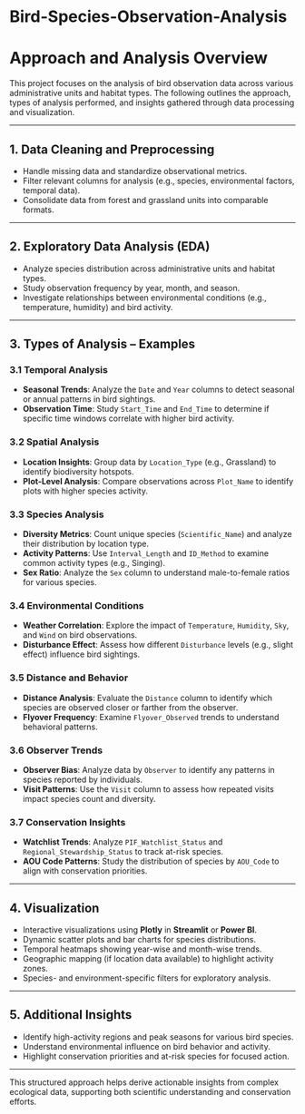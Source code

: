 # Bird-Species-Observation-Analysis

# Approach and Analysis Overview

This project focuses on the analysis of bird observation data across various administrative units and habitat types. The following outlines the approach, types of analysis performed, and insights gathered through data processing and visualization.

---

## 1. Data Cleaning and Preprocessing

- Handle missing data and standardize observational metrics.
- Filter relevant columns for analysis (e.g., species, environmental factors, temporal data).
- Consolidate data from forest and grassland units into comparable formats.

---

## 2. Exploratory Data Analysis (EDA)

- Analyze species distribution across administrative units and habitat types.
- Study observation frequency by year, month, and season.
- Investigate relationships between environmental conditions (e.g., temperature, humidity) and bird activity.

---

## 3. Types of Analysis – Examples

### 3.1 Temporal Analysis

- **Seasonal Trends**: Analyze the `Date` and `Year` columns to detect seasonal or annual patterns in bird sightings.
- **Observation Time**: Study `Start_Time` and `End_Time` to determine if specific time windows correlate with higher bird activity.

### 3.2 Spatial Analysis

- **Location Insights**: Group data by `Location_Type` (e.g., Grassland) to identify biodiversity hotspots.
- **Plot-Level Analysis**: Compare observations across `Plot_Name` to identify plots with higher species activity.

### 3.3 Species Analysis

- **Diversity Metrics**: Count unique species (`Scientific_Name`) and analyze their distribution by location type.
- **Activity Patterns**: Use `Interval_Length` and `ID_Method` to examine common activity types (e.g., Singing).
- **Sex Ratio**: Analyze the `Sex` column to understand male-to-female ratios for various species.

### 3.4 Environmental Conditions

- **Weather Correlation**: Explore the impact of `Temperature`, `Humidity`, `Sky`, and `Wind` on bird observations.
- **Disturbance Effect**: Assess how different `Disturbance` levels (e.g., slight effect) influence bird sightings.

### 3.5 Distance and Behavior

- **Distance Analysis**: Evaluate the `Distance` column to identify which species are observed closer or farther from the observer.
- **Flyover Frequency**: Examine `Flyover_Observed` trends to understand behavioral patterns.

### 3.6 Observer Trends

- **Observer Bias**: Analyze data by `Observer` to identify any patterns in species reported by individuals.
- **Visit Patterns**: Use the `Visit` column to assess how repeated visits impact species count and diversity.

### 3.7 Conservation Insights

- **Watchlist Trends**: Analyze `PIF_Watchlist_Status` and `Regional_Stewardship_Status` to track at-risk species.
- **AOU Code Patterns**: Study the distribution of species by `AOU_Code` to align with conservation priorities.

---

## 4. Visualization

- Interactive visualizations using **Plotly** in **Streamlit** or **Power BI**.
- Dynamic scatter plots and bar charts for species distributions.
- Temporal heatmaps showing year-wise and month-wise trends.
- Geographic mapping (if location data available) to highlight activity zones.
- Species- and environment-specific filters for exploratory analysis.

---

## 5. Additional Insights

- Identify high-activity regions and peak seasons for various bird species.
- Understand environmental influence on bird behavior and activity.
- Highlight conservation priorities and at-risk species for focused action.

---

This structured approach helps derive actionable insights from complex ecological data, supporting both scientific understanding and conservation efforts.
